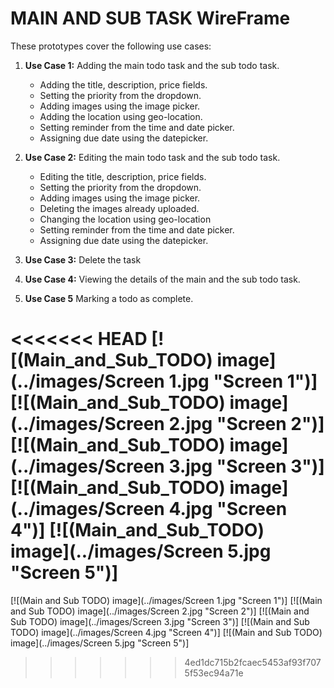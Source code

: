 # MAIN AND SUB TASK WireFrame #

These prototypes cover the following use cases:

1. **Use Case 1:**
   Adding the main todo task and the sub todo task.
	
	* Adding the title, description, price fields.
	* Setting the priority from the dropdown.
	* Adding images using the image picker.
    * Adding the location using geo-location.
	* Setting reminder from the time and date picker.
	* Assigning due date using the datepicker.

2. **Use Case 2:**
   Editing the main todo task and the sub todo task.
	
	* Editing the title, description, price fields.
	* Setting the priority from the dropdown.
	* Adding images using the image picker.
	* Deleting the images already uploaded.
    * Changing the location using geo-location
	* Setting reminder from the time and date picker.
	* Assigning due date using the datepicker.

3. **Use Case 3:**
   Delete the task

4. **Use Case 4:**
   Viewing the details of the main and the sub todo task.

5. **Use Case 5**
   Marking a todo as complete.

<<<<<<< HEAD
[![(Main_and_Sub_TODO) image](../images/Screen 1.jpg "Screen 1")]
[![(Main_and_Sub_TODO) image](../images/Screen 2.jpg "Screen 2")]
[![(Main_and_Sub_TODO) image](../images/Screen 3.jpg "Screen 3")]
[![(Main_and_Sub_TODO) image](../images/Screen 4.jpg "Screen 4")]
[![(Main_and_Sub_TODO) image](../images/Screen 5.jpg "Screen 5")]
=======
[![(Main and Sub TODO) image](../images/Screen 1.jpg "Screen 1")]
[![(Main and Sub TODO) image](../images/Screen 2.jpg "Screen 2")]
[![(Main and Sub TODO) image](../images/Screen 3.jpg "Screen 3")]
[![(Main and Sub TODO) image](../images/Screen 4.jpg "Screen 4")]
[![(Main and Sub TODO) image](../images/Screen 5.jpg "Screen 5")]
>>>>>>> 4ed1dc715b2fcaec5453af93f7075f53ec94a71e
